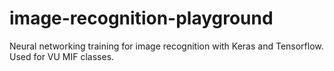 # image-recognition-playground

Neural networking training for image recognition with Keras and Tensorflow. Used for VU MIF classes.
